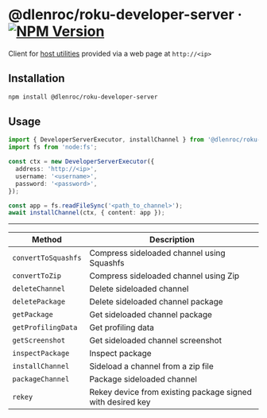 # @dlenroc/roku-developer-server · [![NPM Version](https://img.shields.io/npm/v/@dlenroc/roku-developer-server)](https://www.npmjs.com/package/@dlenroc/roku-developer-server)

Client for [host utilities](https://developer.roku.com/en-gb/docs/developer-program/getting-started/developer-setup.md) provided via a web page at `http://<ip>`

## Installation

```sh
npm install @dlenroc/roku-developer-server
```

## Usage

```typescript
import { DeveloperServerExecutor, installChannel } from '@dlenroc/roku-developer-server';
import fs from 'node:fs';

const ctx = new DeveloperServerExecutor({
  address: 'http://<ip>',
  username: '<username>',
  password: '<password>',
});

const app = fs.readFileSync('<path_to_channel>');
await installChannel(ctx, { content: app });
```

---

| Method              | Description                                                |
| ------------------- | ---------------------------------------------------------- |
| `convertToSquashfs` | Compress sideloaded channel using Squashfs                 |
| `convertToZip`      | Compress sideloaded channel using Zip                      |
| `deleteChannel`     | Delete sideloaded channel                                  |
| `deletePackage`     | Delete sideloaded channel package                          |
| `getPackage`        | Get sideloaded channel package                             |
| `getProfilingData`  | Get profiling data                                         |
| `getScreenshot`     | Get sideloaded channel screenshot                          |
| `inspectPackage`    | Inspect package                                            |
| `installChannel`    | Sideload a channel from a zip file                         |
| `packageChannel`    | Package sideloaded channel                                 |
| `rekey`             | Rekey device from existing package signed with desired key |
